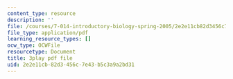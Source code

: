 ```yaml
---
content_type: resource
description: ''
file: /courses/7-014-introductory-biology-spring-2005/2e2e11cb82d3456c7e43b5c3a9a2bd31_ONYokXoy04Q.pdf
file_type: application/pdf
learning_resource_types: []
ocw_type: OCWFile
resourcetype: Document
title: 3play pdf file
uid: 2e2e11cb-82d3-456c-7e43-b5c3a9a2bd31
---
```

